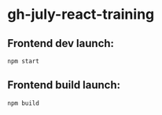 # gh-july-react-training

## Frontend dev launch:

`npm start`

## Frontend build launch:

`npm build`
